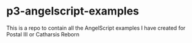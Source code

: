 # p3-angelscript-examples
This is a repo to contain all the AngelScript examples I have created for Postal III or Catharsis Reborn
